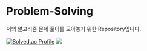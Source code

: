 # Problem-Solving
저의 알고리즘 문제 풀이를 모아놓기 위한 Repository입니다.

[![Solved.ac Profile](http://mazassumnida.wtf/api/v2/generate_badge?boj=starbow)](https://solved.ac/starbow/) <img src="http://mazandi.herokuapp.com/api?handle=starbow&theme=warm"/>
